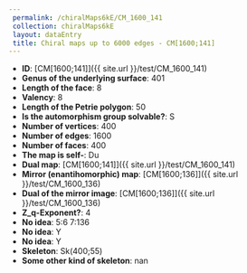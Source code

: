 ```yaml
--- 
 permalink: /chiralMaps6kE/CM_1600_141 
 collection: chiralMaps6kE
 layout: dataEntry
 title: Chiral maps up to 6000 edges - CM[1600;141]
---
```


- **ID**: [CM[1600;141]]({{ site.url }}/test/CM_1600_141)
- **Genus of the underlying surface**: 401
- **Length of the face**: 8
- **Valency**: 8
- **Length of the Petrie polygon**: 50
- **Is the automorphism group solvable?**: S
- **Number of vertices**: 400
- **Number of edges**: 1600
- **Number of faces**: 400
- **The map is self-**: Du
- **Dual map**: [CM[1600;141]]({{ site.url }}/test/CM_1600_141)
- **Mirror (enantihomorphic) map**: [CM[1600;136]]({{ site.url }}/test/CM_1600_136)
- **Dual of the mirror image**: [CM[1600;136]]({{ site.url }}/test/CM_1600_136)
- **Z_q-Exponent?**: 4
- **No idea**:  5:6 7:136
- **No idea**: Y
- **No idea**: Y
- **Skeleton**: Sk(400;55)
- **Some other kind of skeleton**: nan
